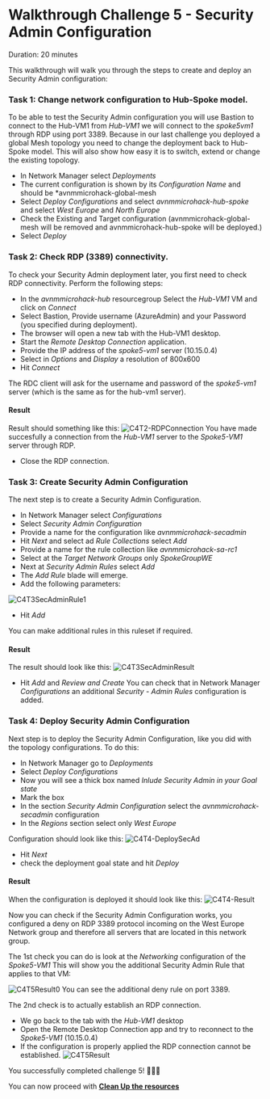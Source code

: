 # Walkthrough Challenge 5 - Security Admin Configuration

Duration: 20 minutes

This walkthrough will walk you through the steps to create and deploy an Security Admin configuration:

### Task 1: Change network configuration to Hub-Spoke model.
To be able to test the Security Admin configuration you will use Bastion to connect to the Hub-VM1 from *Hub-VM1* we will connect to the *spoke5vm1* through RDP using port 3389.
Because in our last challenge you deployed a global Mesh topology you need to change the deployment back to Hub-Spoke model.
This will also show how easy it is to switch, extend or change the existing topology.
- In Network Manager select *Deployments*
- The current configuration is shown by its *Configuration Name* and should be *avnmmicrohack-global-mesh
- Select *Deploy Configurations* and select *avnmmicrohack-hub-spoke* and select *West Europe* and *North Europe*
- Check the Existing and Target configuration (avnmmicrohack-global-mesh will be removed and avnmmicrohack-hub-spoke will be deployed.)
- Select *Deploy*

### Task 2: Check RDP (3389) connectivity.
To check your Security Admin deployment later, you first need to check RDP connectivity. Perform the following steps:

- In the *avnmmicrohack-hub* resourcegroup Select the *Hub-VM1* VM and click on *Connect*
- Select Bastion, Provide username (AzureAdmin) and your Password (you specified during deployment).
- The browser will open a new tab with the Hub-VM1 desktop.
- Start the *Remote Desktop Connection* application.
- Provide the IP address of the *spoke5-vm1* server (10.15.0.4)
- Select in *Options* and *Display* a resolution of 800x600
- Hit *Connect*

The RDC client will ask for the username and password of the *spoke5-vm1* server (which is the same as for the hub-vm1 server).

#### Result
Result should something like this:
![C4T2-RDPConnection](./images/C4T2-RDPConnection.jpg)
You have made succesfully a connection from the *Hub-VM1* server to the *Spoke5-VM1* server through RDP.

- Close the RDP connection.

### Task 3: Create Security Admin Configuration
The next step is to create a Security Admin Configuration.

- In Network Manager select *Configurations*
- Select *Security Admin Configuration*
- Provide a name for the configuration like *avnmmicrohack-secadmin*
- Hit *Next* and select ad *Rule Collections* select *Add*
- Provide a name for the rule collection like *avnmmicrohack-sa-rc1*
- Select at the *Target Network Groups* only *SpokeGroupWE*
- Next at *Security Admin Rules* select *Add*
- The *Add Rule* blade will emerge.
- Add the following parameters:

![C4T3SecAdminRule1](./images/C4T3SecAdminRule1.jpg)
- Hit *Add*

You can make additional rules in this ruleset if required.

#### Result
The result should look like this:
![C4T3SecAdminResult](./images/C4T3SecAdminResult.jpg)

- Hit *Add* and *Review and Create*
You can check that in Network Manager *Configurations* an additional *Security - Admin Rules* configuration is added.

### Task 4: Deploy Security Admin Configuration
Next step is to deploy the Security Admin Configuration, like you did with the topology configurations.
To do this:

- In Network Manager go to *Deployments*
- Select *Deploy Configurations*
- Now you will see a thick box named *Inlude Security Admin in your Goal state*
- Mark the box
- In the section *Security Admin Configuration* select the *avnmmicrohack-secadmin* configuration
- In the *Regions* section select only *West Europe*

Configuration should look like this:
![C4T4-DeploySecAd](./images//C4T4-DeploySecAd.jpg)

- Hit *Next*
- check the deployment goal state and hit *Deploy*

#### Result

When the configuration is deployed it should look like this:
![C4T4-Result](./images/C4T4-Result.jpg)

Now you can check if the Security Admin Configuration works, you configured a deny on RDP 3389 protocol incoming on the West Europe Network group and therefore all servers that are located in this network group.

The 1st check you can do is look at the *Networking* configuration of the *Spoke5-VM1*
This will show you the additional Security Admin Rule that applies to that VM:

![C4T5Result0](./images/C4T5Result0.jpg)
You can see the additional deny rule on port 3389.

The 2nd check is to actually establish an RDP connection.
- We go back to the tab with the *Hub-VM1* desktop
- Open the Remote Desktop Connection app and try to reconnect to the *Spoke5-VM1* (10.15.0.4)
- If the configuration is properly applied the RDP connection cannot be established.
![C4T5Result](./images/C4T5Result.jpg)

You successfully completed challenge 5! 🚀🚀🚀

You can now proceed with **[Clean Up the resources](../../README.md#cleanup-of-resources)**
